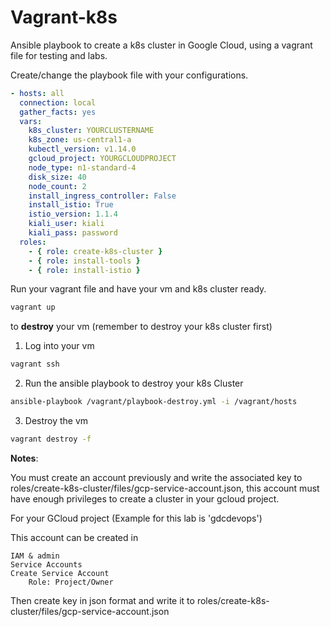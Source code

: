 # Vagrant-k8s

Ansible playbook to create a k8s cluster in Google Cloud, using a vagrant file for testing and labs.

Create/change the playbook file with your configurations.

```yaml
- hosts: all
  connection: local
  gather_facts: yes
  vars:
    k8s_cluster: YOURCLUSTERNAME
    k8s_zone: us-central1-a
    kubectl_version: v1.14.0
    gcloud_project: YOURGCLOUDPROJECT
    node_type: n1-standard-4
    disk_size: 40
    node_count: 2
    install_ingress_controller: False
    install_istio: True
    istio_version: 1.1.4
    kiali_user: kiali
    kiali_pass: password
  roles:
    - { role: create-k8s-cluster }
    - { role: install-tools }
    - { role: install-istio }
```

Run your vagrant file and have your vm and k8s cluster ready.

```bash
vagrant up
```

to **destroy** your vm (remember to destroy your k8s cluster first)

1. Log into your vm

```bash
vagrant ssh
```

2. Run the ansible playbook to destroy your k8s Cluster

```bash
ansible-playbook /vagrant/playbook-destroy.yml -i /vagrant/hosts
```

3. Destroy the vm

```bash
vagrant destroy -f
```

**Notes**:

You must create an account previously and write the associated key to roles/create-k8s-cluster/files/gcp-service-account.json, this account must have enough privileges to create a cluster in your gcloud project.

For your GCloud project (Example for this lab is 'gdcdevops')

This account can be created in

    IAM & admin
    Service Accounts
    Create Service Account
        Role: Project/Owner

Then create key in json format and write it to roles/create-k8s-cluster/files/gcp-service-account.json
